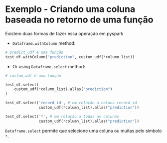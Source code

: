 # Exemplo - Criando uma coluna baseada no retorno de uma função

Existem duas formas de fazer essa operação em pyspark

- `Dataframe.withColumn` method:
 
```python
# predict_udf é uma função
test_df.withColumn("prediction", custom_udf(*column_list))
```

- Or using `Dataframe.select` method:

```python
# custom_udf é uma função

test_df.select(
	custom_udf(*column_list).allas("prediction")
)

test_df.select('record_id', # em relação a coluna record_id
			   custom_udf(*column_list).allas("prediction"))

test_df.select('*', # em relação a todas as colunas
			   custom_udf(*column_list).allas("prediction"))

```

`Dataframe.select` permite que selecione uma coluna ou muitas pelo símbolo `*`.
